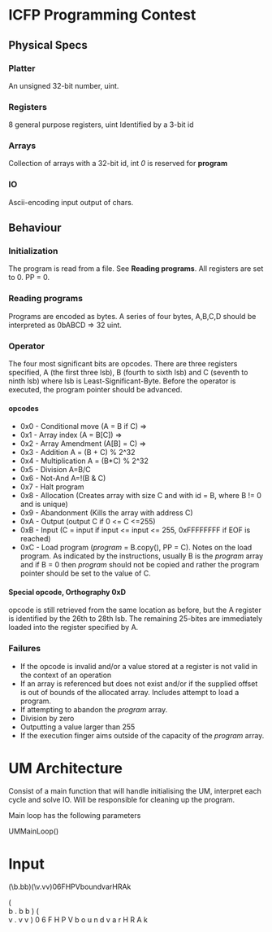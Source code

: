 # ICFP Programming Contest
## Physical Specs
### Platter
An unsigned 32-bit number, uint.
### Registers
8 general purpose registers, uint
Identified by a 3-bit id
### Arrays
Collection of arrays with a 32-bit id, int
*0* is reserved for **program**
### IO
Ascii-encoding
input output of chars.
## Behaviour
### Initialization
The program is read from a file. See **Reading programs**. All registers are set
to 0. PP = 0.
### Reading programs
Programs are encoded as bytes. A series of four bytes, A,B,C,D should be
interpreted as 0bABCD => 32 uint.
### Operator
The four most significant bits are opcodes. There are three registers specified,
A (the first three lsb), B (fourth to sixth lsb) and C (seventh to ninth lsb)
where lsb is Least-Significant-Byte. Before the operator is executed, the program
pointer should be advanced.
#### opcodes
* 0x0 - Conditional move (A = B if C) =>
* 0x1 - Array index (A = B[C]) =>
* 0x2 - Array Amendment (A[B] = C) =>
* 0x3 - Addition A = (B + C) % 2^32
* 0x4 - Multiplication A = (B*C) % 2^32
* 0x5 - Division A=B/C
* 0x6 - Not-And A=!(B & C)
* 0x7 - Halt program
* 0x8 - Allocation (Creates array with size C and with id = B, where B != 0 and is unique)
* 0x9 - Abandonment (Kills the array with address C)
* 0xA - Output (output C if 0 <= C <=255)
* 0xB - Input (C = input if input <= input <= 255, 0xFFFFFFFF if EOF is reached)
* 0xC - Load program (*program* = B.copy(), PP = C).
Notes on the load program. As indicated by the instructions, usually B is the
*program* array and if B = 0 then *program* should not be copied and rather the
program pointer should be set to the value of C.
#### Special opcode, Orthography 0xD
opcode is still retrieved from the same location as before, but the A register
is identified by the 26th to 28th lsb. The remaining 25-bites are immediately
loaded into the register specified by A.
### Failures
* If the opcode is invalid and/or a value stored at a register is not valid in the
context of an operation
* If an array is referenced but does not exist and/or if the supplied offset is
out of bounds of the allocated array. Includes attempt to load a program.
* If attempting to abandon the *program* array.
* Division by zero
* Outputting a value larger than 255
* If the execution finger aims outside of the capacity of the *program* array.


# UM Architecture

Consist of a main function that will handle initialising the UM, interpret each cycle and solve IO. Will be responsible for cleaning up the program. 

Main loop has the following parameters

UMMainLoop()


# Input
(\b.bb)(\v.vv)06FHPVboundvarHRAk

(
\
b
.
b
b
)
(
\
v
.
v
v
)
0
6
F
H
P
V
b
o
u
n
d
v
a
r
H
R
A
k


